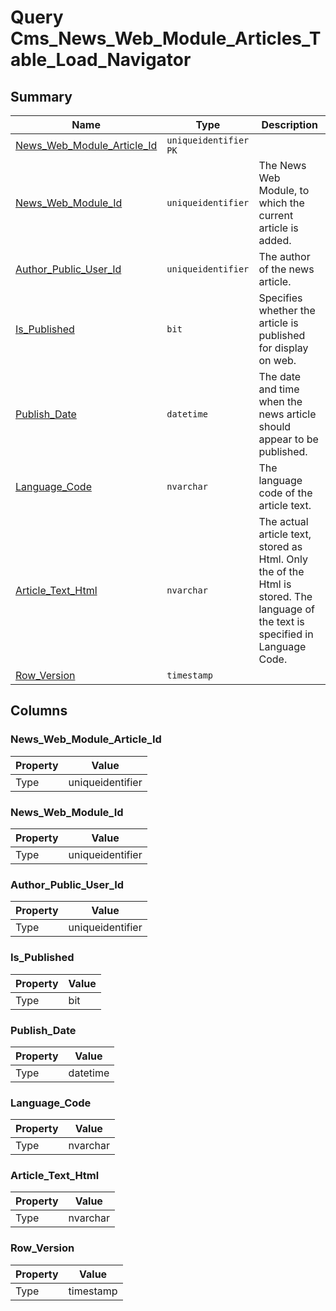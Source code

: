 # Query Cms_News_Web_Module_Articles_Table_Load_Navigator


## Summary

| Name | Type | Description |
| - | - | --- |
|[News_Web_Module_Article_Id](#news_web_module_article_id)|`uniqueidentifier` `PK`||
|[News_Web_Module_Id](#news_web_module_id)|`uniqueidentifier` |The News Web Module, to which the current article is added.|
|[Author_Public_User_Id](#author_public_user_id)|`uniqueidentifier` |The author of the news article.|
|[Is_Published](#is_published)|`bit` |Specifies whether the article is published for display on web.|
|[Publish_Date](#publish_date)|`datetime` |The date and time when the news article should appear to be published.|
|[Language_Code](#language_code)|`nvarchar` |The language code of the article text.|
|[Article_Text_Html](#article_text_html)|`nvarchar` |The actual article text, stored as Html. Only the <BODY> of the Html is stored. The language of the text is specified in Language Code.|
|[Row_Version](#row_version)|`timestamp` ||

## Columns

### News_Web_Module_Article_Id

| Property | Value |
| - | - |
|Type|uniqueidentifier|

### News_Web_Module_Id

| Property | Value |
| - | - |
|Type|uniqueidentifier|

### Author_Public_User_Id

| Property | Value |
| - | - |
|Type|uniqueidentifier|

### Is_Published

| Property | Value |
| - | - |
|Type|bit|

### Publish_Date

| Property | Value |
| - | - |
|Type|datetime|

### Language_Code

| Property | Value |
| - | - |
|Type|nvarchar|

### Article_Text_Html

| Property | Value |
| - | - |
|Type|nvarchar|

### Row_Version

| Property | Value |
| - | - |
|Type|timestamp|


